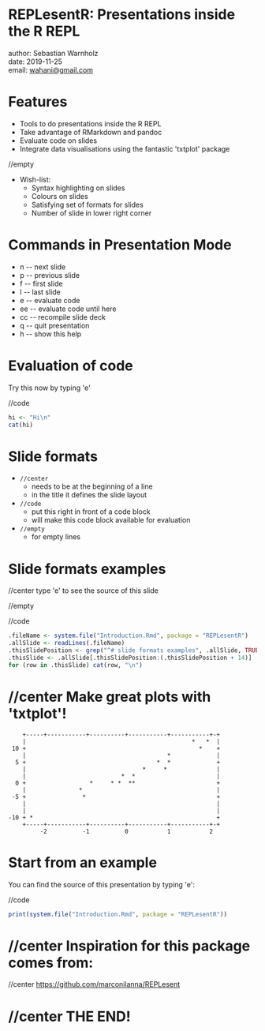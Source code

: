 

# REPLesentR: Presentations inside the R REPL

author: Sebastian Warnholz  
date: 2019-11-25  
email: wahani@gmail.com  



# Features

- Tools to do presentations inside the R REPL
- Take advantage of RMarkdown and pandoc
- Evaluate code on slides
- Integrate data visualisations using the fantastic 'txtplot' package

//empty

- Wish-list:
    - Syntax highlighting on slides
    - Colours on slides
    - Satisfying set of formats for slides
    - Number of slide in lower right corner



# Commands in Presentation Mode

-   n -- next slide
-   p -- previous slide
-   f -- first slide
-   l -- last slide
-   e -- evaluate code
-  ee -- evaluate code until here
-  cc -- recompile slide deck
-   q -- quit presentation
-   h -- show this help



# Evaluation of code

Try this now by typing 'e'

//code

```r
hi <- "Hi\n"
cat(hi)
```

# Slide formats

- `//center`
    - needs to be at the beginning of a line
    - in the title it defines the slide layout
- `//code`
    - put this right in front of a code block
    - will make this code block available for evaluation
- `//empty`
    - for empty lines


# Slide formats examples

//center type 'e' to see the source of this slide

//empty

//code

```r
.fileName <- system.file("Introduction.Rmd", package = "REPLesentR")
.allSlide <- readLines(.fileName)
.thisSlidePosition <- grep("^# slide formats examples", .allSlide, TRUE)
.thisSlide <- .allSlide[.thisSlidePosition:(.thisSlidePosition + 14)]
for (row in .thisSlide) cat(row, "\n")
```

# //center Make great plots with 'txtplot'!


```
    +-----+-----------+----------+-----------+-----------+-+
    |                                               *   *  |
 10 +                                                 *    +
    |                                        *             |
  5 +                                     *  *             +
    |                                 *     *              |
    |                           *  *                       |
  0 +                  *     * *  **                       +
    |               *                                      |
 -5 +                *                                     +
    |                                                      |
    |                                                      |
-10 + *                                                    +
    +-----+-----------+----------+-----------+-----------+-+
         -2          -1          0           1           2  
```

# Start from an example

You can find the source of this presentation by typing 'e':

//code

```r
print(system.file("Introduction.Rmd", package = "REPLesentR"))
```


# //center Inspiration for this package comes from:

//center https://github.com/marconilanna/REPLesent


# //center THE END!
